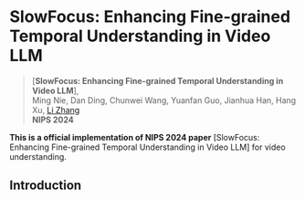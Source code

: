 # SlowFocus: Enhancing Fine-grained Temporal Understanding in Video LLM

> [**SlowFocus: Enhancing Fine-grained Temporal Understanding in Video LLM**],            
> Ming Nie, Dan Ding, Chunwei Wang, Yuanfan Guo, Jianhua Han, Hang Xu, [Li Zhang](https://lzrobots.github.io)  
> **NIPS 2024**

**This is a official implementation of NIPS 2024 paper** [SlowFocus: Enhancing Fine-grained Temporal Understanding in Video LLM] for video understanding.



## Introduction
